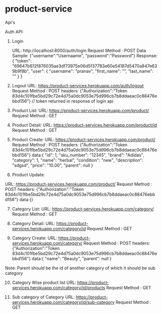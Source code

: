 # product-service

Api's

Auth API:

1. Login

   URL: http://localhost:8000/auth/login
   Request Method : POST
   Data Sample: {"username":"Usernaame", "password":"Password"}
   Response: 
          {
            "token": "69647b612f876035ae3df73975e06d5f37783e60e54187d5470a847e639b9f8b",
            "user": {
            "username": "pranav",
            "first_name": "",
            "last_name": ""
            }
          }
          
2. Logout
URL: https://product-services.herokuapp.com/auth/logout
Request Method : POST
headers: {"Authorization":"Token 83d4c101fbe5bd29c72e4d75a0dc9053e75d996cb7b8ddaeac0c88476ebbd156"} // token returned in response of login api

3. Product List:
URL: https://product-services.herokuapp.com/product/
Request Method : GET

4. Product Detail:
URL: https://product-services.herokuapp.com/product/id
Request Method : GET

5. Product Create:
URL: https://product-services.herokuapp.com/product/
Request Method : POST
headers: {"Authorization":"Token 83d4c101fbe5bd29c72e4d75a0dc9053e75d996cb7b8ddaeac0c88476ebbd156"}
data:{
            "id": 1,
            "sku_number": "12345",
            "brand": "Adidas",
            "category": 1,
            "name": "herbal",
            "condition": "new",
            "description": "sdgsd",
            "price": "10.00",
            "parent": null
        }
6. Product Update:

URL: https://product-services.herokuapp.com/product/
Request Method : POST
headers: {"Authorization":"Token 83d4c101fbe5bd29c72e4d75a0dc9053e75d996cb7b8ddaeac0c88476ebbd156"}
data:{}

7. Category List:
URL: https://product-services.herokuapp.com/category/
Request Method : GET
8. Category Detail:
URL: https://product-services.herokuapp.com/category/id
Request Method : GET

9. Category Create:
URL: https://product-services.herokuapp.com/category/
Request Method : POST
headers: {"Authorization":"Token 83d4c101fbe5bd29c72e4d75a0dc9053e75d996cb7b8ddaeac0c88476ebbd156"}
data:{
        "name": "Beauty",
        "parent": null 
    }

Note: Parent should be the id of another category of which it should be sub category

10. Category Wise product list
URL: https://product-services.herokuapp.com/category/id/products
Request Method : GET

11. Sub category of Category
URL: https://product-services.herokuapp.com/category/id/sub-category
Request Method : GET

